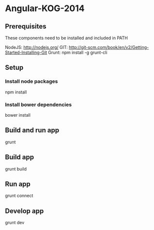 Angular-KOG-2014
================


## Prerequisites

These components need to be installed and included in PATH

NodeJS:		http://nodejs.org/
GIT:		http://git-scm.com/book/en/v2/Getting-Started-Installing-Git
Grunt:		npm install -g grunt-cli


## Setup

### Install node packages
npm install

### Install bower dependencies
bower install


## Build and run app

grunt


## Build app

grunt build


## Run app

grunt connect


## Develop app

grunt dev